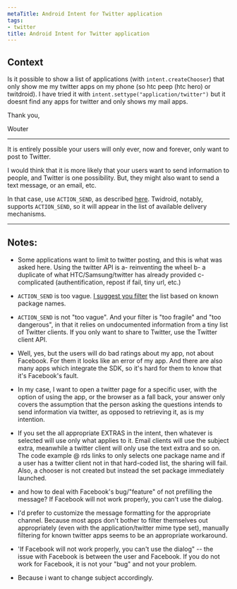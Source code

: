 ```yaml
---
metaTitle: Android Intent for Twitter application
tags:
- twitter
title: Android Intent for Twitter application
---
```


## Context

Is it possible to show a list of applications (with `intent.createChooser`) that only show me my twitter apps on my phone (so htc peep (htc hero) or twitdroid). I have tried it with `intent.settype("application/twitter")` but it doesnt find any apps for twitter and only shows my mail apps.


Thank you,


Wouter



---

It is entirely possible your users will only ever, now and forever, only want to post to Twitter.


I would think that it is more likely that your users want to send information to people, and Twitter is one possibility. But, they might also want to send a text message, or an email, etc.


In that case, use `ACTION_SEND`, as described [here](http://www.androidguys.com/2009/11/02/a-call-to-action-action_send-that-is/). Twidroid, notably, supports `ACTION_SEND`, so it will appear in the list of available delivery mechanisms.



---

## Notes:

- Some applications want to limit to twitter posting, and this is what was asked here. Using the twitter API is a- reinventing the wheel b- a duplicate of what HTC/Samsung/twitter has already provided c- complicated (authentification, repost if fail, tiny url, etc.)


- `ACTION_SEND` is too vague. [I suggest you filter](http://regis.decamps.info/blog/2011/06/intent-to-open-twitter-client-on-android/) the list based on known package names.


- `ACTION_SEND` is not "too vague". And your filter is "too fragile" and "too dangerous", in that it relies on undocumented information from a tiny list of Twitter clients. If you only want to share to Twitter, use the Twitter client API.


- Well, yes, but the users will do bad ratings about my app, not about Facebook. For them it looks like an error of my app. And there are also many apps which integrate the SDK, so it's hard for them to know that it's Facebook's fault.


- In my case, I want to open a twitter page for a specific user, with the option of using the app, or the browser as a fall back, your answer only covers the assumption that the person asking the questions intends to send information via twitter, as opposed to retrieving it, as is my intention.


- If you set the all appropriate EXTRAS in the intent, then whatever is selected will use only what applies to it. Email clients will use the subject extra, meanwhile a twitter client will only use the text extra and so on. The code example @ rds links to only selects one package name and if a user has a twitter client not in that hard-coded list, the sharing will fail. Also, a chooser is not created but instead the set package immediately launched.


- and how to deal with Facebook's bug/"feature" of not prefilling the message? If Facebook will not work properly, you can't use the dialog.


- I'd prefer to customize the message formatting for the appropriate channel. Because most apps don't bother to filter themselves out appropriately (even with the application/twitter mime type set), manually filtering for known twitter apps seems to be an appropriate workaround.


- 'If Facebook will not work properly, you can't use the dialog" -- the issue with Facebook is between the user and Facebook. If you do not work for Facebook, it is not your "bug" and not your problem.


- Because i want to change subject accordingly.


